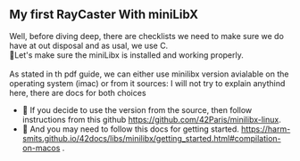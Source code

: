 ## My first RayCaster With miniLibX
Well, before diving deep, there are checklists we need to make sure we do have at out disposal and as usal, we use C.<br>
📎Let's make sure the miniLibx is installed and working properly.<br>
<br>
As stated in th pdf guide, we can either use minilibx version avialable on the operating system (imac) or from it sources: I will not try to explain anythind here, there are docs for both choices <br>
- 🥇 If you decide to use the version from the source, then follow instructions from this github  https://github.com/42Paris/minilibx-linux.
- 🥈 And you may need to follow this docs for getting started. https://harm-smits.github.io/42docs/libs/minilibx/getting_started.html#compilation-on-macos .
